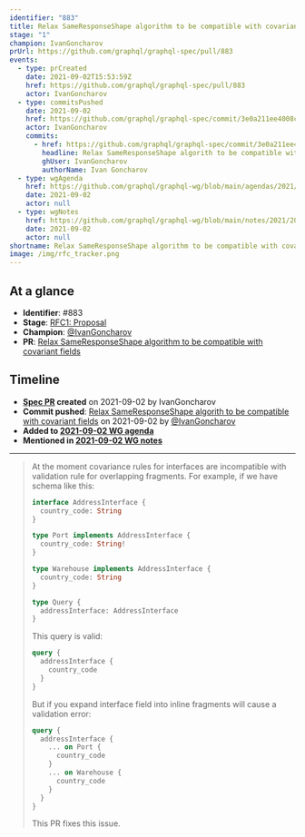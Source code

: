 ```yaml
---
identifier: "883"
title: Relax SameResponseShape algorithm to be compatible with covariant fields
stage: "1"
champion: IvanGoncharov
prUrl: https://github.com/graphql/graphql-spec/pull/883
events:
  - type: prCreated
    date: 2021-09-02T15:53:59Z
    href: https://github.com/graphql/graphql-spec/pull/883
    actor: IvanGoncharov
  - type: commitsPushed
    date: 2021-09-02
    href: https://github.com/graphql/graphql-spec/commit/3e0a211ee4008cb9774aabb801894c3ca6bf4dd8
    actor: IvanGoncharov
    commits:
      - href: https://github.com/graphql/graphql-spec/commit/3e0a211ee4008cb9774aabb801894c3ca6bf4dd8
        headline: Relax SameResponseShape algorith to be compatible with covariant fields
        ghUser: IvanGoncharov
        authorName: Ivan Goncharov
  - type: wgAgenda
    href: https://github.com/graphql/graphql-wg/blob/main/agendas/2021/2021-09-02.md
    date: 2021-09-02
    actor: null
  - type: wgNotes
    href: https://github.com/graphql/graphql-wg/blob/main/notes/2021/2021-09-02.md
    date: 2021-09-02
    actor: null
shortname: Relax SameResponseShape algorithm to be compatible with covariant fields
image: /img/rfc_tracker.png
---
```


## At a glance

- **Identifier**: #883
- **Stage**: [RFC1: Proposal](https://github.com/graphql/graphql-spec/blob/main/CONTRIBUTING.md#stage-1-proposal)
- **Champion**: [@IvanGoncharov](https://github.com/IvanGoncharov)
- **PR**: [Relax SameResponseShape algorithm to be compatible with covariant fields](https://github.com/graphql/graphql-spec/pull/883)

<!-- BEGIN_CUSTOM_TEXT -->



<!-- END_CUSTOM_TEXT -->

## Timeline

- **[Spec PR](https://github.com/graphql/graphql-spec/pull/883) created** on 2021-09-02 by IvanGoncharov
- **Commit pushed**: [Relax SameResponseShape algorith to be compatible with covariant fields](https://github.com/graphql/graphql-spec/commit/3e0a211ee4008cb9774aabb801894c3ca6bf4dd8) on 2021-09-02 by [@IvanGoncharov](https://github.com/IvanGoncharov)
- **Added to [2021-09-02 WG agenda](https://github.com/graphql/graphql-wg/blob/main/agendas/2021/2021-09-02.md)**
- **Mentioned in [2021-09-02 WG notes](https://github.com/graphql/graphql-wg/blob/main/notes/2021/2021-09-02.md)**

<!-- VERBATIM -->

---

> At the moment covariance rules for interfaces are incompatible with
> validation rule for overlapping fragments.
> For example, if we have schema like this:
> 
> ```graphql
> interface AddressInterface {
>   country_code: String
> }
> 
> type Port implements AddressInterface {
>   country_code: String!
> }
> 
> type Warehouse implements AddressInterface {
>   country_code: String
> }
> 
> type Query {
>   addressInterface: AddressInterface
> }
> ```
> 
> This query is valid:
> ```graphql
> query {
>   addressInterface {
>     country_code
>   }
> }
> ```
> 
> But if you expand interface field into inline fragments will cause a
> validation error:
> ```graphql
> query {
>   addressInterface {
>     ... on Port {
>       country_code
>     }
>     ... on Warehouse {
>       country_code
>     }
>   }
> }
> ```
> 
> This PR fixes this issue.
